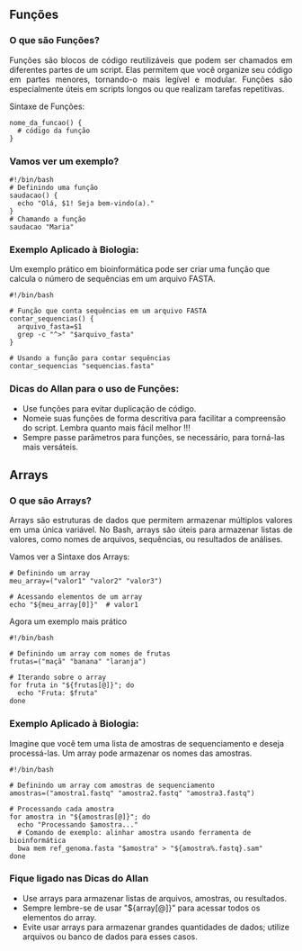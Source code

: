 ## Funções
### O que são Funções?
<p align="justify">Funções são blocos de código reutilizáveis que podem ser chamados em diferentes partes de um script. Elas permitem que você organize seu código em partes menores, tornando-o mais legível e modular. Funções são especialmente úteis em scripts longos ou que realizam tarefas repetitivas.</p>

Sintaxe de Funções:
```
nome_da_funcao() {
  # código da função
}
```
### Vamos ver um exemplo?
```
#!/bin/bash
# Definindo uma função
saudacao() {
  echo "Olá, $1! Seja bem-vindo(a)."
}
# Chamando a função
saudacao "Maria"
```
### Exemplo Aplicado à Biologia:
Um exemplo prático em bioinformática pode ser criar uma função que calcula o número de sequências em um arquivo FASTA.

```
#!/bin/bash

# Função que conta sequências em um arquivo FASTA
contar_sequencias() {
  arquivo_fasta=$1
  grep -c "^>" "$arquivo_fasta"
}

# Usando a função para contar sequências
contar_sequencias "sequencias.fasta"
```
### Dicas  do Allan para o uso de Funções:
- Use funções para evitar duplicação de código.
- Nomeie suas funções de forma descritiva para facilitar a compreensão do script. Lembra quanto mais fácil melhor !!!
- Sempre passe parâmetros para funções, se necessário, para torná-las mais versáteis.

## Arrays
### O que são Arrays?
<p align="justify">Arrays são estruturas de dados que permitem armazenar múltiplos valores em uma única variável. No Bash, arrays são úteis para armazenar listas de valores, como nomes de arquivos, sequências, ou resultados de análises.</p>

Vamos ver a Sintaxe dos Arrays:
```
# Definindo um array
meu_array=("valor1" "valor2" "valor3")

# Acessando elementos de um array
echo "${meu_array[0]}"  # valor1
```
Agora um exemplo mais prático

```
#!/bin/bash

# Definindo um array com nomes de frutas
frutas=("maçã" "banana" "laranja")

# Iterando sobre o array
for fruta in "${frutas[@]}"; do
  echo "Fruta: $fruta"
done
```

### Exemplo Aplicado à Biologia:
Imagine que você tem uma lista de amostras de sequenciamento e deseja processá-las. Um array pode armazenar os nomes das amostras.

```
#!/bin/bash

# Definindo um array com amostras de sequenciamento
amostras=("amostra1.fastq" "amostra2.fastq" "amostra3.fastq")

# Processando cada amostra
for amostra in "${amostras[@]}"; do
  echo "Processando $amostra..."
  # Comando de exemplo: alinhar amostra usando ferramenta de bioinformática
  bwa mem ref_genoma.fasta "$amostra" > "${amostra%.fastq}.sam"
done
```
### Fique ligado nas Dicas do Allan 
- Use arrays para armazenar listas de arquivos, amostras, ou resultados.
- Sempre lembre-se de usar "${array[@]}" para acessar todos os elementos do array.
- Evite usar arrays para armazenar grandes quantidades de dados; utilize arquivos ou banco de dados para esses casos.



